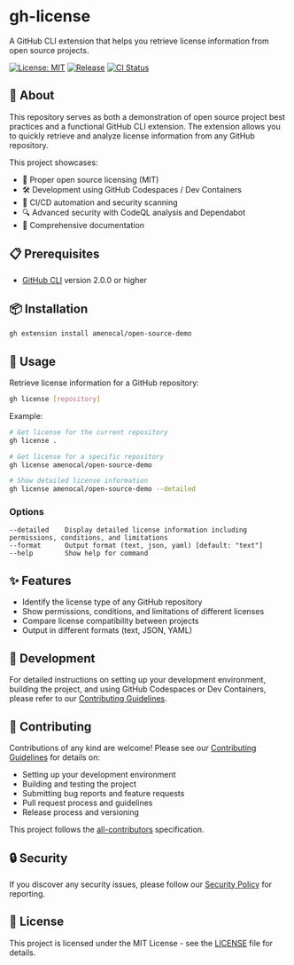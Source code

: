 # gh-license

A GitHub CLI extension that helps you retrieve license information from open source projects.

[![License: MIT](https://img.shields.io/badge/License-MIT-yellow.svg)](https://opensource.org/licenses/MIT)
[![Release](https://img.shields.io/github/v/release/amenocal/open-source-demo)](https://github.com/amenocal/open-source-demo/releases)
[![CI Status](https://github.com/amenocal/open-source-demo/actions/workflows/ci.yml/badge.svg)](https://github.com/amenocal/open-source-demo/actions/workflows/ci.yml)

## 🚀 About

This repository serves as both a demonstration of open source project best practices and a functional GitHub CLI extension. The extension allows you to quickly retrieve and analyze license information from any GitHub repository.

This project showcases:

- 📄 Proper open source licensing (MIT)
- 🛠️ Development using GitHub Codespaces / Dev Containers
- 🔄 CI/CD automation and security scanning
- 🔍 Advanced security with CodeQL analysis and Dependabot
- 📝 Comprehensive documentation

## 📋 Prerequisites

- [GitHub CLI](https://cli.github.com/) version 2.0.0 or higher

## 📦 Installation

```bash
gh extension install amenocal/open-source-demo
```

## 🔧 Usage

Retrieve license information for a GitHub repository:

```bash
gh license [repository]
```

Example:

```bash
# Get license for the current repository
gh license .

# Get license for a specific repository
gh license amenocal/open-source-demo

# Show detailed license information
gh license amenocal/open-source-demo --detailed
```

### Options

```console
--detailed    Display detailed license information including permissions, conditions, and limitations
--format      Output format (text, json, yaml) [default: "text"]
--help        Show help for command
```

## ✨ Features

- Identify the license type of any GitHub repository
- Show permissions, conditions, and limitations of different licenses
- Compare license compatibility between projects
- Output in different formats (text, JSON, YAML)

## 🧪 Development

For detailed instructions on setting up your development environment, building the project, and using GitHub Codespaces or Dev Containers, please refer to our [Contributing Guidelines](CONTRIBUTING.md).

## 🤝 Contributing

Contributions of any kind are welcome! Please see our [Contributing Guidelines](CONTRIBUTING.md) for details on:

- Setting up your development environment
- Building and testing the project
- Submitting bug reports and feature requests
- Pull request process and guidelines
- Release process and versioning

This project follows the [all-contributors](https://github.com/all-contributors/all-contributors) specification.

## 🔒 Security

If you discover any security issues, please follow our [Security Policy](SECURITY.md) for reporting.

## 📜 License

This project is licensed under the MIT License - see the [LICENSE](LICENSE) file for details.